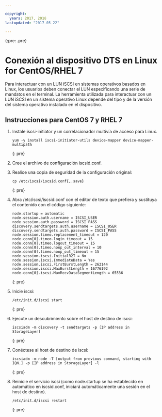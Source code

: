 ```yaml
---

copyright:
  years: 2017, 2018
lastupdated: "2017-05-22"

---
```

{:pre: .pre}

# Conexión al dispositivo DTS en Linux for CentOS/RHEL 7

Para interactuar con un LUN iSCSI en sistemas operativos basados en Linux, los usuarios deben conectar el LUN especificando una serie de mandatos en el terminal. La herramienta utilizada para interactuar con un LUN iSCSI en un sistema operativo Linux depende del tipo y de la versión del sistema operativo instalado en el dispositivo.

## Instrucciones para CentOS 7 y RHEL 7

1. Instale iscsi-initiator y un correlacionador multivía de acceso para Linux.
   ```
   yum -y install iscsi-initiator-utils device-mapper device-mapper-multipath
   ``` 
   {: pre}
   
2. Cree el archivo de configuración iscsid.conf.

3. Realice una copia de seguridad de la configuración original:
   ```
   cp /etc/iscsi/iscsid.conf{,.save}
   ``` 
   {: pre}
   
4. Abra /etc/iscsi/iscsid.conf con el editor de texto que prefiera y sustituya el contenido con el código siguiente: 
   ```
   node.startup = automatic
   node.session.auth.username = ISCSI_USER
   node.session.auth.password = ISCSI_PASS
   discovery.sendtargets.auth.username = ISCSI_USER
   discovery.sendtargets.auth.password = ISCSI_PASS
   node.session.timeo.replacement_timeout = 120
   node.conn[0].timeo.login_timeout = 15
   node.conn[0].timeo.logout_timeout = 15
   node.conn[0].timeo.noop_out_interval = 10
   node.conn[0].timeo.noop_out_timeout = 15
   node.session.iscsi.InitialR2T = No
   node.session.iscsi.ImmediateData = Yes
   node.session.iscsi.FirstBurstLength = 262144
   node.session.iscsi.MaxBurstLength = 16776192
   node.conn[0].iscsi.MaxRecvDataSegmentLength = 65536
   ```
   {: pre}

5. Inicie iscsi:<br/>
   ```
   /etc/init.d/iscsi start
   ```
   {: pre}
   
6. Ejecute un descubrimiento sobre el host de destino de iscsi:<br/>
   ```
   iscsiadm -m discovery -t sendtargets -p [IP address in StorageLayer]
   ```
   {: pre}
   
7. Conéctese al host de destino de iscsi:<br/>
   ```
   iscsiadm -m node -T [output from previous command, starting with IQN.] -p [IP address in StorageLayer] -l
   ```
   {: pre}
   
8. Reinicie el servicio iscsi (como node.startup se ha establecido en automático en iscsid.conf, iniciará automáticamente una sesión en el host de destino).<br/>
   ```
   /etc/init.d/iscsi restart
   ```
   {: pre}
